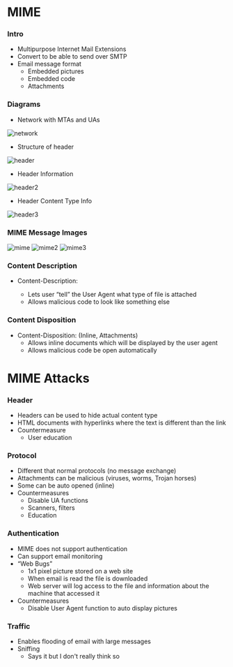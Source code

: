 
# MIME

### Intro
- Multipurpose Internet Mail Extensions
- Convert to be able to send over SMTP 
- Email message format
    - Embedded pictures
    - Embedded code
    - Attachments

### Diagrams

- Network with MTAs and UAs

![network](./network.png)

- Structure of header

![header](./header.png)

- Header Information

![header2](./header2.png)

- Header Content Type Info

![header3](./header3.png)



### MIME Message Images

![mime](./mime.png)
![mime2](./mime2.png)
![mime3](./mime3.png)


### Content Description
- Content-Description: <description>
    - Lets user “tell” the User Agent what type of file is attached
    - Allows malicious code to look like something else

### Content Disposition
- Content-Disposition: (Inline, Attachments)
    - Allows inline documents which will be displayed by the user agent
    - Allows malicious code be open automatically


# MIME Attacks

### Header
- Headers can be used to hide actual content type
- HTML documents with hyperlinks where the text is different than the link
- Countermeasure
    - User education


### Protocol
- Different that normal protocols (no message exchange)
- Attachments can be malicious (viruses, worms, Trojan horses)
- Some can be auto opened (inline)
- Countermeasures
    - Disable UA functions
    - Scanners, filters
    - Education


### Authentication
- MIME does not support authentication
- Can support email monitoring
- “Web Bugs”
    - 1x1 pixel picture stored on a web site
    - When email is read the file is downloaded
    - Web server will log access to the file and information about the machine that accessed it
- Countermeasures
    - Disable User Agent function to auto display pictures


### Traffic
- Enables flooding of email with large messages
- Sniffing
    - Says it but I don't really think so

